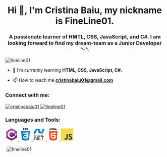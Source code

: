 <h1 align="center">Hi 👋, I'm Cristina Baiu, my nickname is FineLine01.</h1>
<h3 align="center">A passionate learner of HMTL, CSS, JavaScript, and C#. I am looking forward to find my dream-team as a Junior Developer ^-^.</h3>

<p align="left"> <img src="https://komarev.com/ghpvc/?username=fineline01&label=Profile%20views&color=0e75b6&style=flat" alt="fineline01" /> </p>

- 🌱 I’m currently learning **HTML, CSS, JavaScript, C#.**

- 📫 How to reach me **cristinabaiu01@gmail.com**

<h3 align="left">Connect with me:</h3>
<p align="left">
<a href="https://linkedin.com/in/cristinabaiu01" target="blank"><img align="center" src="https://raw.githubusercontent.com/rahuldkjain/github-profile-readme-generator/master/src/images/icons/Social/linked-in-alt.svg" alt="cristinabaiu01" height="30" width="40" /></a>
<a href="https://stackoverflow.com/users/fineline01" target="blank"><img align="center" src="https://raw.githubusercontent.com/rahuldkjain/github-profile-readme-generator/master/src/images/icons/Social/stack-overflow.svg" alt="fineline01" height="30" width="40" /></a>
</p>

<h3 align="left">Languages and Tools:</h3>
<p align="left"> <a href="https://www.w3schools.com/cs/" target="_blank" rel="noreferrer"> <img src="https://raw.githubusercontent.com/devicons/devicon/master/icons/csharp/csharp-original.svg" alt="csharp" width="40" height="40"/> </a> <a href="https://www.w3schools.com/css/" target="_blank" rel="noreferrer"> <img src="https://raw.githubusercontent.com/devicons/devicon/master/icons/css3/css3-original-wordmark.svg" alt="css3" width="40" height="40"/> </a> <a href="https://dotnet.microsoft.com/" target="_blank" rel="noreferrer"> <img src="https://raw.githubusercontent.com/devicons/devicon/master/icons/dot-net/dot-net-original-wordmark.svg" alt="dotnet" width="40" height="40"/> </a> <a href="https://www.w3.org/html/" target="_blank" rel="noreferrer"> <img src="https://raw.githubusercontent.com/devicons/devicon/master/icons/html5/html5-original-wordmark.svg" alt="html5" width="40" height="40"/> </a> <a href="https://developer.mozilla.org/en-US/docs/Web/JavaScript" target="_blank" rel="noreferrer"> <img src="https://raw.githubusercontent.com/devicons/devicon/master/icons/javascript/javascript-original.svg" alt="javascript" width="40" height="40"/> </a> </p>

<p>&nbsp;<img align="center" src="https://github-readme-stats.vercel.app/api?username=fineline01&show_icons=true&locale=en" alt="fineline01" /></p>
